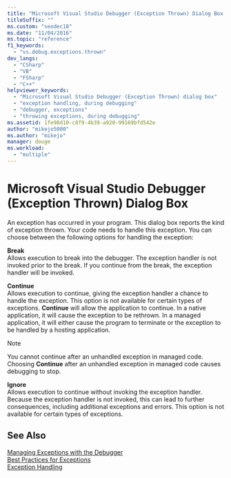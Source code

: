 ```yaml
---
title: "Microsoft Visual Studio Debugger (Exception Thrown) Dialog Box | Microsoft Docs"
titleSuffix: ""
ms.custom: "seodec18"
ms.date: "11/04/2016"
ms.topic: "reference"
f1_keywords: 
  - "vs.debug.exceptions.thrown"
dev_langs: 
  - "CSharp"
  - "VB"
  - "FSharp"
  - "C++"
helpviewer_keywords: 
  - "Microsoft Visual Studio Debugger (Exception Thrown) dialog box"
  - "exception handling, during debugging"
  - "debugger, exceptions"
  - "throwing exceptions, during debugging"
ms.assetid: 1fe98d10-c8f9-4b39-a920-99169bfd542e
author: "mikejo5000"
ms.author: "mikejo"
manager: douge
ms.workload: 
  - "multiple"
---
```

# Microsoft Visual Studio Debugger (Exception Thrown) Dialog Box
An exception has occurred in your program. This dialog box reports the kind of exception thrown. Your code needs to handle this exception. You can choose between the following options for handling the exception:  
  
 **Break**  
 Allows execution to break into the debugger. The exception handler is not invoked prior to the break. If you continue from the break, the exception handler will be invoked.  
  
 **Continue**  
 Allows execution to continue, giving the exception handler a chance to handle the exception. This option is not available for certain types of exceptions. **Continue** will allow the application to continue. In a native application, it will cause the exception to be rethrown. In a managed application, it will either cause the program to terminate or the exception to be handled by a hosting application.  
  
> [!NOTE]
>  You cannot continue after an unhandled exception in managed code. Choosing **Continue** after an unhandled exception in managed code causes debugging to stop.  
  
 **Ignore**  
 Allows execution to continue without invoking the exception handler. Because the exception handler is not invoked, this can lead to further consequences, including additional exceptions and errors. This option is not available for certain types of exceptions.  
  
## See Also  
 [Managing Exceptions with the Debugger](../debugger/managing-exceptions-with-the-debugger.md)   
 [Best Practices for Exceptions](/dotnet/standard/exceptions/best-practices-for-exceptions)   
 [Exception Handling](/cpp/windows/exception-handling-cpp-component-extensions)